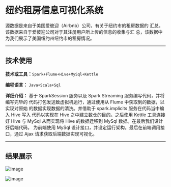 # 纽约租房信息可视化系统

源数据是来自于美国爱彼迎（Airbnb）公司，有关于纽约市的租房数据的
汇总。该数据来自于爱彼迎公司对于其注册用户所上传的信息的收集与汇
总，该数据中为我们展示了美国纽约州纽约市的租房情况。

---

## 技术使用

**技术或工具：**`Spark+Flume+Hive+MySql+Kettle`

**编程语言：** `Java+Scala+Sql`

**详细介绍：** 基于 SparkSession 服务以及 Spark Streaming 服务编写代码，并将编写完毕的
代码打包发送致虚拟机运行，通过使用从 Flume 中获取到的数据，以实现对原始
的数据实现数据的清洗。并借助于 spark.implicits 服务在代码当中编入 Hive 写入
代码以实现在 Hive 之中建立数仓的目的。之后使用 Kettle 工具连接好 Hive 与
MySql 从而实现将 Hive 的数据迁移到 MySql 数据。在最后我们设计好后端代码，
为前端使用 MySql 设计接口，并设定运行架构。最后在前端调用接口，通过 Ajax
请求获取后端数据实现可视化。

---
## 结果展示

![image](https://github.com/user-attachments/assets/d4822016-8e6d-4a4f-9ec7-eb6a5ab554b3)


![image](https://github.com/user-attachments/assets/d9336b5f-f919-4f55-8e25-e2a4ee52d4d5)


